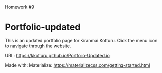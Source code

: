 Homework #9
# Portfolio-updated
This is an updated portfolio page for Kiranmai Kotturu.
Click the menu icon to navigate through the website.

URL: https://kkotturu.github.io/Portfolio-Updated.io

Made with:
Materialize:
https://materializecss.com/getting-started.html
